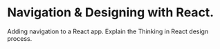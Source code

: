 #  Navigation & Designing with React.
 
Adding navigation to a React app. Explain the Thinking in React design process.